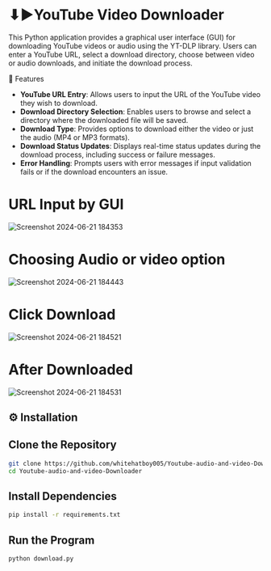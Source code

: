# ⬇▶️YouTube Video Downloader
This Python application provides a graphical user interface (GUI) for downloading YouTube videos or audio using the YT-DLP library. Users can enter a YouTube URL, select a download directory, choose between video or audio downloads, and initiate the download process.

🚀 Features
- **YouTube URL Entry**: Allows users to input the URL of the YouTube video they wish to download.
- **Download Directory Selection**: Enables users to browse and select a directory where the downloaded file will be saved.
- **Download Type**: Provides options to download either the video or just the audio (MP4 or MP3 formats).
- **Download Status Updates**: Displays real-time status updates during the download process, including success or failure messages.
- **Error Handling**: Prompts users with error messages if input validation fails or if the download encounters an issue.


# URL Input by GUI 
![Screenshot 2024-06-21 184353](https://github.com/whitehatboy005/Youtube-audio-and-video-Downloader/assets/147156726/d1a98d1f-0025-4987-8702-5512c7cca9c4)
# Choosing Audio or video option
![Screenshot 2024-06-21 184443](https://github.com/whitehatboy005/Youtube-audio-and-video-Downloader/assets/147156726/ef46ff25-74b4-444c-9b97-2f1350fc8cb2)
# Click Download 
![Screenshot 2024-06-21 184521](https://github.com/whitehatboy005/Youtube-audio-and-video-Downloader/assets/147156726/202e66f0-e46a-457b-8267-33691cb3096e)
# After Downloaded
![Screenshot 2024-06-21 184531](https://github.com/whitehatboy005/Youtube-audio-and-video-Downloader/assets/147156726/18605128-3629-4f62-a01d-0152addbb1ce)


## ⚙️ Installation

## Clone the Repository
```bash
git clone https://github.com/whitehatboy005/Youtube-audio-and-video-Downloader
cd Youtube-audio-and-video-Downloader
```
## Install Dependencies
```bash
pip install -r requirements.txt
```
## Run the Program
```bash
python download.py
```
